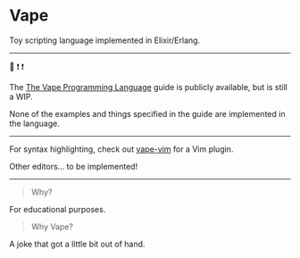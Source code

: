# Vape

Toy scripting language implemented in Elixir/Erlang.

---

:construction: :heavy_exclamation_mark: :heavy_exclamation_mark:

The [The Vape Programming Language](https://andrewvy.gitbooks.io/vape/content/) guide is publicly available, but is still a WIP.

None of the examples and things specified in the guide are implemented in the language.

---

For syntax highlighting, check out [vape-vim](https://github.com/andrewvy/vape-vim) for a Vim plugin.

Other editors... to be implemented!

---

> Why?

For educational purposes.

> Why Vape?

A joke that got a little bit out of hand.

